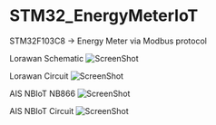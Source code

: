 # STM32_EnergyMeterIoT

STM32F103C8 -> Energy Meter via Modbus protocol 

Lorawan Schematic
![ScreenShot](https://github.com/worrajak/STM32_EnergyMeterIoT/blob/master/uCCC087.jpg?raw=true)

Lorawan Circuit
![ScreenShot](https://github.com/worrajak/STM32_EnergyMeterIoT/blob/master/uCCC088.jpg?raw=true)

AIS NBIoT NB866
![ScreenShot](https://github.com/worrajak/STM32_EnergyMeterIoT/blob/master/uCCC086.jpg?raw=true)

AIS NBIoT Circuit
![ScreenShot](https://github.com/worrajak/STM32_EnergyMeterIoT/blob/master/uCCC078.jpg?raw=true)
